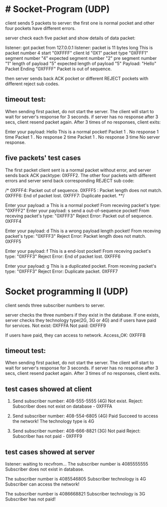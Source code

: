 <h1># Socket-Program (UDP)</h1>
<p>client sends 5 packets to server: the first one is normal pocket and other four pockets have different errors.

server check each five packet and show details of data packet: 

listener: got packet from 127.0.0.1
listener: packet is 11 bytes long
This is packet number 4 
start "0XFFFF"
client Id "0X1"
packet type "0XFFF1"
segment number "4"
expected segment number "2"
pre segment number "1"
length of payload "5"
expected length of payload "5"
Payload: "Hello"
Packet Ending  "0XFFFF"
Packet is out of sequence.

then server sends back ACK pocket or different REJECT pockets with different reject sub codes.</p>

<h2>timeout test:</h2> 
When sending first packet, do not start the server. The client will start to wait for server's response for 3 seconds. if server has no response after 3 secs, client resend packet again. After 3 times of no responses, client exits:

Enter your payload:
Hello
This is a normal pocket!
Packet 1 . No response 1 time
Packet 1 . No response 2 time
Packet 1 . No response 3 time
No server response.
	
<h2>five packets' test cases</h2>

The first packet client sent is a normal packet without error, and server sends back ACK packtype: 0XFFF2. The other four packets with different errors and server send back corresponding REJECT sub code:

/*
0XFFF4: Packet out of sequence. 
0XFFF5 : Packet length does not match. 
0XFFF6: End of packet lost. 
0XFFF7: Duplicate packet. 
**/

Enter your payload:
a
This is a normal pocket!
From receving packet's type: "0XFFF2"
Enter your payload:
s
send a out-of-sequence pocket!
From receving packet's type: "0XFFF3"
Reject Error: Packet out of sequence. 0XFFF4 

Enter your payload:
d
This is a wrong payload length pocket!
From receving packet's type: "0XFFF3"
Reject Error: Packet length does not match. 0XFFF5 

Enter your payload:
f
This is a end-lost pocket!
From receving packet's type: "0XFFF3"
Reject Error: End of packet lost. 0XFFF6 

Enter your payload:
g
This is a duplicated pocket.
From receving packet's type: "0XFFF3"
Reject Error: Duplicate packet. 0XFFF7 

<h1>Socket programming II (UDP)</h1>

client sends three subscriber numbers to server. 

server checks the three numbers if they exist in the database. If one exists, server
checks they technology type(2G, 3G or 4G) and if users have paid for services.
Not exist: 0XFFFA
Not paid: 0XFFF9

If users have paid, they can access to network.
Access_OK: 0XFFFB

<h2>timeout test:</h2> 
When sending first packet, do not start the server. The client will start to wait for server's response for 3 seconds. if server has no response after 3 secs, client resend packet again. After 3 times of no responses, client exits.

<h2>test cases showed at client</h2>

1. Send subscriber number: 408-555-5555 (4G) Not exist.
Reject: Subscriber does not exist on database - 0XFFFA 

2. Send subscriber number: 408-554-6805 (4G) Paid
Succeed to access the network!
The technology type is 4G 

3. Send subscriber number: 408-666-8821 (3G) Not paid
Reject: Subscriber has not paid - 0XFFF9 

<h2>test cases showed at server</h2>

listener: waiting to recvfrom...
The subscriber number is 4085555555 
Subscriber does not exist in database. 

The subscriber number is 4085546805 
Subscriber technology is  4G 
Subscriber can access the network! 

The subscriber number is 4086668821 
Subscriber technology is  3G 
Subscriber has not paid! 


